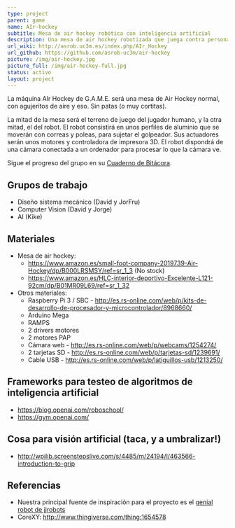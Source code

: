 ```yaml
---
type: project
parent: game
name: AIr-hockey
subtitle: Mesa de air hockey robótica con inteligencia artificial
description: Una mesa de air hockey robotizada que juega contra personas.
url_wiki: http://asrob.uc3m.es/index.php/AIr_Hockey
url_github: https://github.com/asrob-uc3m/air-hockey
picture: /img/air-hockey.jpg
picture_full: /img/air-hockey-full.jpg
status: activo
layout: project
---
```


La máquina AIr Hockey de G.A.M.E. será una mesa de Air Hockey normal, con agujeritos de aire y eso. Sin patas (o muy cortitas).

La mitad de la mesa será el terreno de juego del jugador humano, y la otra mitad, el del robot. El robot consistirá en unos perfiles de aluminio que se moverán con correas y poleas, para sujetar el golpeador. Sus actuadores serán unos motores y controladora de impresora 3D. El robot dispondrá de una cámara conectada a un ordenador para procesar lo que la cámara ve.

Sigue el progreso del grupo en su [Cuaderno de Bitácora]().

## Grupos de trabajo

* Diseño sistema mecánico (David y JorFru)
* Computer Vision (David y Jorge)
* AI (Kike)

## Materiales

* Mesa de air hockey:
  * <https://www.amazon.es/small-foot-company-2019739-Air-Hockey/dp/B000LRSMSY/ref=sr_1_3> (No stock)
  * <https://www.amazon.es/HLC-interior-deportivo-Excelente-L121-92cm/dp/B01MR09L69/ref=sr_1_32>
* Otros materiales:
  *   Raspberry Pi 3 / SBC - <http://es.rs-online.com/web/p/kits-de-desarrollo-de-procesador-y-microcontrolador/8968660/>
  *   Arduino Mega
  *   RAMPS
  *   2 drivers motores
  *   2 motores PAP
  *   Cámara web - <http://es.rs-online.com/web/p/webcams/1254274/>
  *   2 tarjetas SD - <http://es.rs-online.com/web/p/tarjetas-sd/1239691/>
  *   Cable USB - <http://es.rs-online.com/web/p/latiguillos-usb/1213250/>

## Frameworks para testeo de algoritmos de inteligencia artificial

*   <https://blog.openai.com/roboschool/>
*   <https://gym.openai.com/>

## Cosa para visión artificial (taca, y a umbralizar!)

*   <http://wpilib.screenstepslive.com/s/4485/m/24194/l/463566-introduction-to-grip>

## Referencias

*   Nuestra principal fuente de inspiración para el proyecto es el
    [genial robot de jjrobots](http://www.jjrobots.com/air-hockey-robot-evo/)
*   CoreXY: <http://www.thingiverse.com/thing:1654578>

